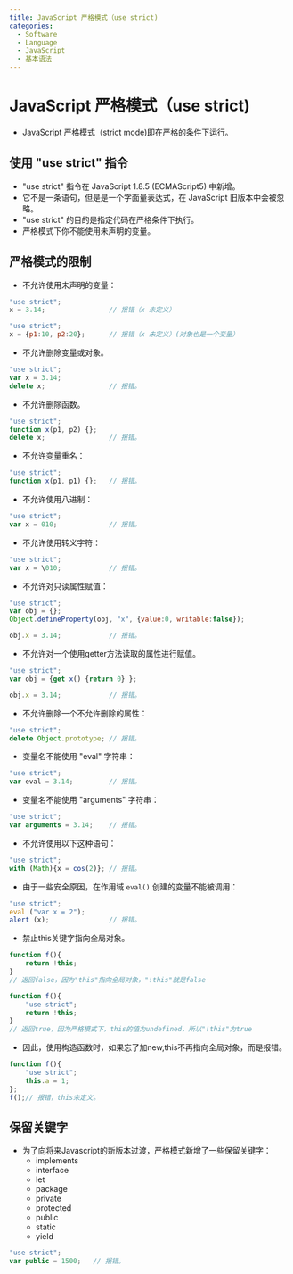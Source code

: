 ```yaml
---
title: JavaScript 严格模式（use strict)
categories:
  - Software
  - Language
  - JavaScript
  - 基本语法
---
```

# JavaScript 严格模式（use strict)

- JavaScript 严格模式（strict mode)即在严格的条件下运行。

## 使用 "use strict" 指令

- "use strict" 指令在 JavaScript 1.8.5 (ECMAScript5) 中新增。
- 它不是一条语句，但是是一个字面量表达式，在 JavaScript 旧版本中会被忽略。
- "use strict" 的目的是指定代码在严格条件下执行。
- 严格模式下你不能使用未声明的变量。

## 严格模式的限制

- 不允许使用未声明的变量：

```js
"use strict";
x = 3.14;                // 报错（x 未定义）

"use strict";
x = {p1:10, p2:20};      // 报错（x 未定义）(对象也是一个变量）
```

- 不允许删除变量或对象。

```js
"use strict";
var x = 3.14;
delete x;                // 报错。
```

- 不允许删除函数。

```js
"use strict";
function x(p1, p2) {};
delete x;                // 报错。
```

- 不允许变量重名：

```js
"use strict";
function x(p1, p1) {};   // 报错。
```

- 不允许使用八进制：

```js
"use strict";
var x = 010;             // 报错。
```

- 不允许使用转义字符：

```js
"use strict";
var x = \010;            // 报错。
```

- 不允许对只读属性赋值：

```js
"use strict";
var obj = {};
Object.defineProperty(obj, "x", {value:0, writable:false});

obj.x = 3.14;            // 报错。
```

- 不允许对一个使用getter方法读取的属性进行赋值。

```js
"use strict";
var obj = {get x() {return 0} };

obj.x = 3.14;            // 报错。
```

- 不允许删除一个不允许删除的属性：

```js
"use strict";
delete Object.prototype; // 报错。
```

- 变量名不能使用 "eval" 字符串：

```js
"use strict";
var eval = 3.14;         // 报错。
```

- 变量名不能使用 "arguments" 字符串：

```js
"use strict";
var arguments = 3.14;    // 报错。
```

- 不允许使用以下这种语句：

```js
"use strict";
with (Math){x = cos(2)}; // 报错。
```

- 由于一些安全原因，在作用域 `eval()` 创建的变量不能被调用：

```js
"use strict";
eval ("var x = 2");
alert (x);               // 报错。
```

- 禁止this关键字指向全局对象。

```js
function f(){
    return !this;
}
// 返回false，因为"this"指向全局对象，"!this"就是false

function f(){
    "use strict";
    return !this;
}
// 返回true，因为严格模式下，this的值为undefined，所以"!this"为true
```

- 因此，使用构造函数时，如果忘了加new,this不再指向全局对象，而是报错。

```js
function f(){
    "use strict";
    this.a = 1;
};
f();// 报错，this未定义。
```



## 保留关键字

- 为了向将来Javascript的新版本过渡，严格模式新增了一些保留关键字：
    - implements
    - interface
    - let
    - package
    - private
    - protected
    - public
    - static
    - yield

```js
"use strict";
var public = 1500;   // 报错。
```